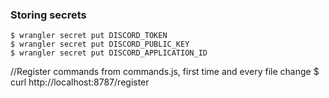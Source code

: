 ### Storing secrets
```
$ wrangler secret put DISCORD_TOKEN
$ wrangler secret put DISCORD_PUBLIC_KEY
$ wrangler secret put DISCORD_APPLICATION_ID
```

//Register commands from commands.js, first time and every file change
$ curl http://localhost:8787/register